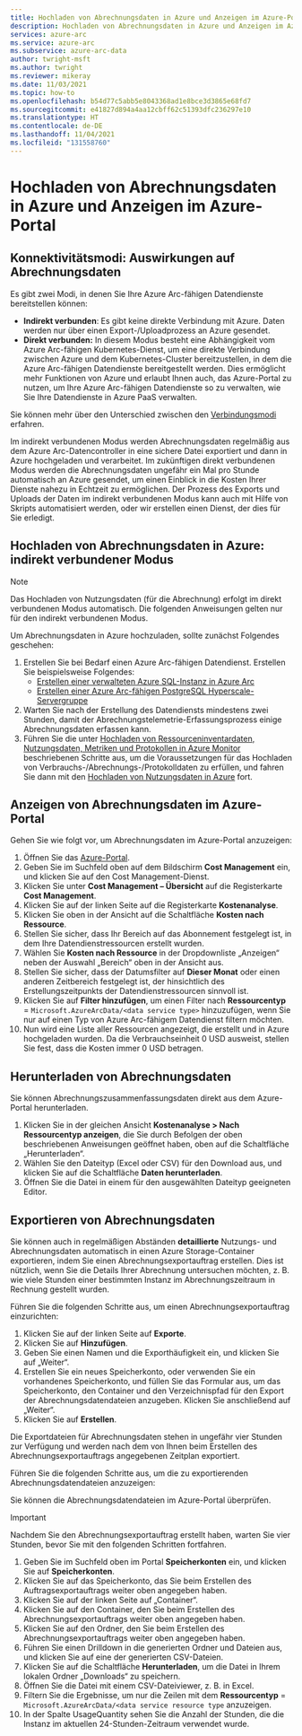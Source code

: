 ```yaml
---
title: Hochladen von Abrechnungsdaten in Azure und Anzeigen im Azure-Portal
description: Hochladen von Abrechnungsdaten in Azure und Anzeigen im Azure-Portal
services: azure-arc
ms.service: azure-arc
ms.subservice: azure-arc-data
author: twright-msft
ms.author: twright
ms.reviewer: mikeray
ms.date: 11/03/2021
ms.topic: how-to
ms.openlocfilehash: b54d77c5abb5e8043368ad1e8bce3d3865e68fd7
ms.sourcegitcommit: e41827d894a4aa12cbff62c51393dfc236297e10
ms.translationtype: HT
ms.contentlocale: de-DE
ms.lasthandoff: 11/04/2021
ms.locfileid: "131558760"
---
```

# <a name="upload-billing-data-to-azure-and-view-it-in-the-azure-portal"></a>Hochladen von Abrechnungsdaten in Azure und Anzeigen im Azure-Portal




## <a name="connectivity-modes---implications-for-billing-data"></a>Konnektivitätsmodi: Auswirkungen auf Abrechnungsdaten

Es gibt zwei Modi, in denen Sie Ihre Azure Arc-fähigen Datendienste bereitstellen können:

- **Indirekt verbunden**: Es gibt keine direkte Verbindung mit Azure. Daten werden nur über einen Export-/Uploadprozess an Azure gesendet.
- **Direkt verbunden:** In diesem Modus besteht eine Abhängigkeit vom Azure Arc-fähigen Kubernetes-Dienst, um eine direkte Verbindung zwischen Azure und dem Kubernetes-Cluster bereitzustellen, in dem die Azure Arc-fähigen Datendienste bereitgestellt werden. Dies ermöglicht mehr Funktionen von Azure und erlaubt Ihnen auch, das Azure-Portal zu nutzen, um Ihre Azure Arc-fähigen Datendienste so zu verwalten, wie Sie Ihre Datendienste in Azure PaaS verwalten.  

Sie können mehr über den Unterschied zwischen den [Verbindungsmodi](./connectivity.md) erfahren.

Im indirekt verbundenen Modus werden Abrechnungsdaten regelmäßig aus dem Azure Arc-Datencontroller in eine sichere Datei exportiert und dann in Azure hochgeladen und verarbeitet.  Im zukünftigen direkt verbundenen Modus werden die Abrechnungsdaten ungefähr ein Mal pro Stunde automatisch an Azure gesendet, um einen Einblick in die Kosten Ihrer Dienste nahezu in Echtzeit zu ermöglichen. Der Prozess des Exports und Uploads der Daten im indirekt verbundenen Modus kann auch mit Hilfe von Skripts automatisiert werden, oder wir erstellen einen Dienst, der dies für Sie erledigt.

## <a name="upload-billing-data-to-azure---indirectly-connected-mode"></a>Hochladen von Abrechnungsdaten in Azure: indirekt verbundener Modus

> [!NOTE]
> Das Hochladen von Nutzungsdaten (für die Abrechnung) erfolgt im direkt verbundenen Modus automatisch. Die folgenden Anweisungen gelten nur für den indirekt verbundenen Modus. 

Um Abrechnungsdaten in Azure hochzuladen, sollte zunächst Folgendes geschehen:

1. Erstellen Sie bei Bedarf einen Azure Arc-fähigen Datendienst. Erstellen Sie beispielsweise Folgendes:
   - [Erstellen einer verwalteten Azure SQL-Instanz in Azure Arc](create-sql-managed-instance.md)
   - [Erstellen einer Azure Arc-fähigen PostgreSQL Hyperscale-Servergruppe](create-postgresql-hyperscale-server-group.md)
2. Warten Sie nach der Erstellung des Datendiensts mindestens zwei Stunden, damit der Abrechnungstelemetrie-Erfassungsprozess einige Abrechnungsdaten erfassen kann.
3. Führen Sie die unter [Hochladen von Ressourceninventardaten, Nutzungsdaten, Metriken und Protokollen in Azure Monitor](upload-metrics-and-logs-to-azure-monitor.md) beschriebenen Schritte aus, um die Voraussetzungen für das Hochladen von Verbrauchs-/Abrechnungs-/Protokolldaten zu erfüllen, und fahren Sie dann mit den [Hochladen von Nutzungsdaten in Azure](upload-usage-data.md) fort. 


## <a name="view-billing-data-in-azure-portal"></a>Anzeigen von Abrechnungsdaten im Azure-Portal

Gehen Sie wie folgt vor, um Abrechnungsdaten im Azure-Portal anzuzeigen:

1. Öffnen Sie das [Azure-Portal](https://portal.azure.com).
1. Geben Sie im Suchfeld oben auf dem Bildschirm **Cost Management** ein, und klicken Sie auf den Cost Management-Dienst.
1. Klicken Sie unter **Cost Management – Übersicht** auf die Registerkarte **Cost Management**.
1. Klicken Sie auf der linken Seite auf die Registerkarte **Kostenanalyse**.
1. Klicken Sie oben in der Ansicht auf die Schaltfläche **Kosten nach Ressource**.
1. Stellen Sie sicher, dass Ihr Bereich auf das Abonnement festgelegt ist, in dem Ihre Datendienstressourcen erstellt wurden.
1. Wählen Sie **Kosten nach Ressource** in der Dropdownliste „Anzeigen“ neben der Auswahl „Bereich“ oben in der Ansicht aus.
1. Stellen Sie sicher, dass der Datumsfilter auf **Dieser Monat** oder einen anderen Zeitbereich festgelegt ist, der hinsichtlich des Erstellungszeitpunkts der Datendienstressourcen sinnvoll ist.
1. Klicken Sie auf **Filter hinzufügen**, um einen Filter nach **Ressourcentyp** = `Microsoft.AzureArcData/<data service type>` hinzuzufügen, wenn Sie nur auf einen Typ von Azure Arc-fähigem Datendienst filtern möchten.
1. Nun wird eine Liste aller Ressourcen angezeigt, die erstellt und in Azure hochgeladen wurden. Da die Verbrauchseinheit 0 USD ausweist, stellen Sie fest, dass die Kosten immer 0 USD betragen.

## <a name="download-billing-data"></a>Herunterladen von Abrechnungsdaten

Sie können Abrechnungszusammenfassungsdaten direkt aus dem Azure-Portal herunterladen.

1. Klicken Sie in der gleichen Ansicht **Kostenanalyse > Nach Ressourcentyp anzeigen**, die Sie durch Befolgen der oben beschriebenen Anweisungen geöffnet haben, oben auf die Schaltfläche „Herunterladen“.
1. Wählen Sie den Dateityp (Excel oder CSV) für den Download aus, und klicken Sie auf die Schaltfläche **Daten herunterladen**.
1. Öffnen Sie die Datei in einem für den ausgewählten Dateityp geeigneten Editor.

## <a name="export-billing-data"></a>Exportieren von Abrechnungsdaten

Sie können auch in regelmäßigen Abständen **detaillierte** Nutzungs- und Abrechnungsdaten automatisch in einen Azure Storage-Container exportieren, indem Sie einen Abrechnungsexportauftrag erstellen. Dies ist nützlich, wenn Sie die Details Ihrer Abrechnung untersuchen möchten, z. B. wie viele Stunden einer bestimmten Instanz im Abrechnungszeitraum in Rechnung gestellt wurden.

Führen Sie die folgenden Schritte aus, um einen Abrechnungsexportauftrag einzurichten:

1. Klicken Sie auf der linken Seite auf **Exporte**.
1. Klicken Sie auf **Hinzufügen**.
1. Geben Sie einen Namen und die Exporthäufigkeit ein, und klicken Sie auf „Weiter“.
1. Erstellen Sie ein neues Speicherkonto, oder verwenden Sie ein vorhandenes Speicherkonto, und füllen Sie das Formular aus, um das Speicherkonto, den Container und den Verzeichnispfad für den Export der Abrechnungsdatendateien anzugeben. Klicken Sie anschließend auf „Weiter“.
1. Klicken Sie auf **Erstellen**.

Die Exportdateien für Abrechnungsdaten stehen in ungefähr vier Stunden zur Verfügung und werden nach dem von Ihnen beim Erstellen des Abrechnungsexportauftrags angegebenen Zeitplan exportiert.

Führen Sie die folgenden Schritte aus, um die zu exportierenden Abrechnungsdatendateien anzuzeigen:

Sie können die Abrechnungsdatendateien im Azure-Portal überprüfen. 

> [!IMPORTANT]
> Nachdem Sie den Abrechnungsexportauftrag erstellt haben, warten Sie vier Stunden, bevor Sie mit den folgenden Schritten fortfahren.

1. Geben Sie im Suchfeld oben im Portal **Speicherkonten** ein, und klicken Sie auf **Speicherkonten**.
3. Klicken Sie auf das Speicherkonto, das Sie beim Erstellen des Auftragsexportauftrags weiter oben angegeben haben.
4. Klicken Sie auf der linken Seite auf „Container“.
5. Klicken Sie auf den Container, den Sie beim Erstellen des Abrechnungsexportauftrags weiter oben angegeben haben.
6. Klicken Sie auf den Ordner, den Sie beim Erstellen des Abrechnungsexportauftrags weiter oben angegeben haben.
7. Führen Sie einen Drilldown in die generierten Ordner und Dateien aus, und klicken Sie auf eine der generierten CSV-Dateien.
8. Klicken Sie auf die Schaltfläche **Herunterladen**, um die Datei in Ihrem lokalen Ordner „Downloads“ zu speichern.
9. Öffnen Sie die Datei mit einem CSV-Dateiviewer, z. B. in Excel.
10. Filtern Sie die Ergebnisse, um nur die Zeilen mit dem **Ressourcentyp** = `Microsoft.AzureArcData/<data service resource type` anzuzeigen.
11. In der Spalte UsageQuantity sehen Sie die Anzahl der Stunden, die die Instanz im aktuellen 24-Stunden-Zeitraum verwendet wurde.
